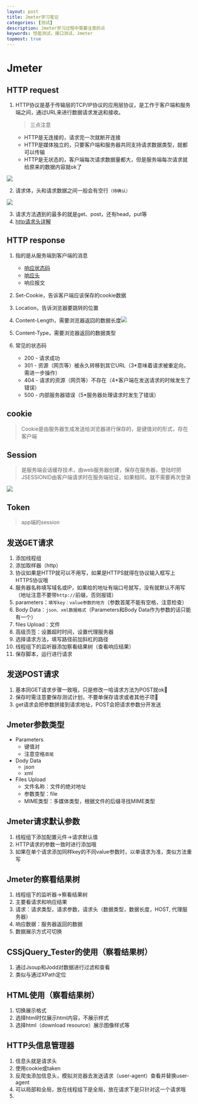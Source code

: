 ```yaml
---
layout: post
title: Jmeter学习笔记
categories: [测试]
description: Jmeter学习过程中需要注意的点
keywords: 性能测试，接口测试，Jmeter
topmost: true
---
```


# Jmeter

## HTTP request

1. HTTP协议是基于传输层的TCP/IP协议的应用层协议，是工作于客户端和服务端之间，通过URL来进行数据请求发送和接收。

   > 三点注意

   - HTTP是无连接的，请求完一次就断开连接
   - HTTP是媒体独立的，只要客户端和服务器共同支持请求数据类型，就都可以传输
   - HTTP是无状态的，客户端每次请求数据量都大，但是服务端每次请求就给原来的数据内容就ok了

![](https://www.runoob.com/wp-content/uploads/2013/11/cgiarch.gif)

2. 请求体，头和请求数据之间一般会有空行`（待确认）`

![](https://www.runoob.com/wp-content/uploads/2013/11/2012072810301161.png)

3. 请求方法遇到的最多的就是get、post，还有head，put等
4. [http请求头详解](https://www.cnblogs.com/daxin/p/3402826.html)

## HTTP response

 1. 指的是从服务端到客户端的消息
    - [响应状态码](https://www.runoob.com/http/http-status-codes.html)
    - [响应头](https://www.runoob.com/http/http-header-fields.html)
    - 响应报文
 2. Set-Cookie，告诉客户端应该保存的cookie数据
  3. Location，告诉浏览器要跳转的位置
  4. Content-Length，需要浏览器返回的数据长度![](https://wx1.sbimg.cn/2020/07/30/PYGDI.png)
  5. Content-Type，需要浏览器返回的数据类型

6. 常见的状态码
   - 200 - 请求成功
   - 301 - 资源（网页等）被永久转移到其它URL（3*意味着请求被重定向，需进一步操作）
   - 404 - 请求的资源（网页等）不存在（4*客户端在发送请求的时候发生了错误）
   - 500 - 内部服务器错误（5*服务器处理请求时发生了错误）

## cookie

> Cookie是由服务器生成发送给浏览器进行保存的，是键值对的形式，存在客户端

## Session

> 是服务端会话缓存技术，由web服务器创建，保存在服务器，登陆时把JSESSIONID由客户端请求时在服务端验证，如果相同，就不需要再次登录

![](https://images2018.cnblogs.com/blog/1416840/201806/1416840-20180607000612963-1090676507.png)

## Token

> app端的session

## 发送GET请求

1. 添加线程组
2. 添加取样器（http）
3. 协议如果是HTTP就可以不用写，如果是HTTPS就得在协议输入框写上HTTPS协议哦
4. 服务器名称填写域名或IP，如果给的地址有端口号就写，没有就默认不用写（地址注意不要带`http://`前缀，否则报错）
5. parameters：`填写key：value参数的地方`（参数首尾不能有空格，注意检查）
6. Body Data：`json、xml数据格式`（Parameters和Body Data作为参数的话只能有一个）
7. files Upload：文件
8. 高级页签：设置超时时间，设置代理服务器
9. 选择请求方法，填写路径前加斜杠的路径
10. 线程组下的监听器添加察看结果树（查看响应结果）
11. 保存脚本，运行进行请求

## 发送POST请求

1. 基本同GET请求步骤一致哦，只是修改一哈请求方法为POST就ok🤣
2. 保存时需注意要保存测试计划，不要单保存请求或者其他子项👣
3. get请求会把参数拼接到请求地址，POST会把请求参数分开发送

## Jmeter参数类型

- Parameters
  - 键值对
  - 注意空格`首尾`
- Dody Data
  - json
  - xml
- Files Upload
  - 文件名称：文件的绝对地址
  - 参数类型：file
  - MIME类型：多媒体类型，根据文件的后缀寻找MIME类型

## Jmeter请求默认参数

1. 线程组下添加配置元件->请求默认值
2. HTTP请求的参数一致时进行添加哦
3. 如果在单个请求添加同样key的不同value参数时，以单请求为准，类似方法重写

## Jmeter的察看结果树

1. 线程组下的监听器->察看结果树
2. 主要看请求和响应结果
3. 请求：请求类型，请求参数，请求头（数据类型，数据长度，HOST, 代理服务器）
4. 响应数据：服务器返回的数据
5. 数据展示方式可切换

## CSSjQuery_Tester的使用（察看结果树）

1. 通过Jsoup和Jodd对数据进行过滤和查看
2. 类似与通过XPath定位

## HTML使用（察看结果树）

1. 切换展示格式
2. 选择html时仅展示html内容，不展示样式
3. 选择html（download resource）展示图像样式等

## HTTP头信息管理器

1. 信息头就是请求头
2. 使用cookie或taken
3. 反爬虫添加信息头，模拟浏览器去发送请求（user-agent）查看并替换user-agent
4. 可以局部和全局，放在线程组下是全局，放在请求下是只针对这一个请求哦
5. 

